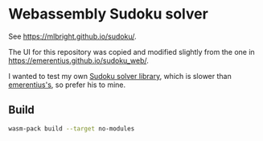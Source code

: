 # Webassembly Sudoku solver

See https://mlbright.github.io/sudoku/.

The UI for this repository was copied and modified slightly from the one in https://emerentius.github.io/sudoku_web/.

I wanted to test my own [Sudoku solver library][lib], which is slower than [emerentius's][emerentius], so prefer his to mine.

## Build

```bash
wasm-pack build --target no-modules
```

[lib]: https://github.com/mlbright/sudoku-norvig-rs
[emerentius]: https://github.com/Emerentius/sudoku
